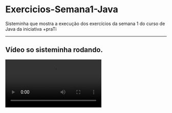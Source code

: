 # Exercicios-Semana1-Java
Sisteminha  que mostra a execução dos exercícios da semana 1 do curso de Java da iniciativa +praTi

---
## Vídeo so sisteminha rodando.

![video](Exercicios-Semana1-Java/sistema.mov)
